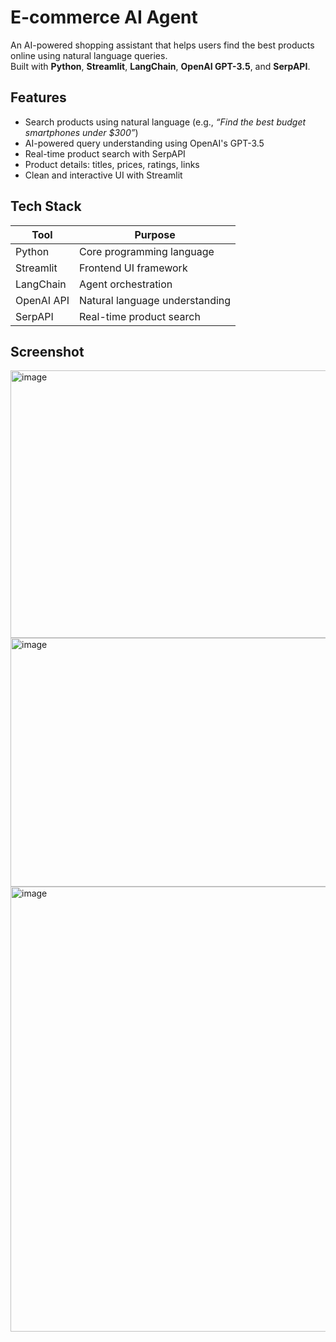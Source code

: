 # E-commerce AI Agent

An AI-powered shopping assistant that helps users find the best products online using natural language queries.  
Built with **Python**, **Streamlit**, **LangChain**, **OpenAI GPT-3.5**, and **SerpAPI**.


## Features

- Search products using natural language (e.g., *“Find the best budget smartphones under $300”*)
- AI-powered query understanding using OpenAI's GPT-3.5
- Real-time product search with SerpAPI
- Product details: titles, prices, ratings, links
-  Clean and interactive UI with Streamlit


## Tech Stack

| Tool        | Purpose                          |
|-------------|----------------------------------|
| Python      | Core programming language        |
| Streamlit   | Frontend UI framework            |
| LangChain   | Agent orchestration              |
| OpenAI API  | Natural language understanding   |
| SerpAPI     | Real-time product search         |

## Screenshot
<img width="815" height="428" alt="image" src="https://github.com/user-attachments/assets/5013b97f-9e0f-4072-a998-4513489942a4" />

<img width="816" height="398" alt="image" src="https://github.com/user-attachments/assets/09aa20ba-1812-4e8a-a191-ac51f21f0dd1" />

<img width="1462" height="712" alt="image" src="https://github.com/user-attachments/assets/7c207c44-ab55-470e-af47-9e3fcce3faa3" />






